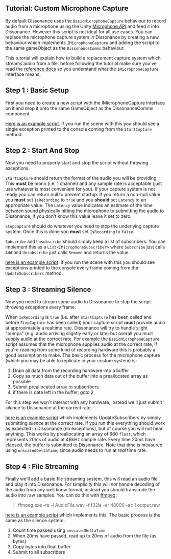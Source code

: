 ## Tutorial: Custom Microphone Capture

By default Dissonance uses the `BasicMicrophoneCapture` behaviour to record audio from a microphone using the Unity [Microphone API](https://docs.unity3d.com/ScriptReference/Microphone.html) and feed it into Dissonance. However this script is not ideal for all use cases. You can replace the microphone capture system in Dissonance by creating a new behaviour which implements `IMicrophoneCapture` and adding the script to the same gameObject as the `DissonanceComms` behaviour.

This tutorial will explain how to build a replacement capture system which streams audio from a file. before following the tutorial make sure you've read the [reference docs](../Reference/Audio/IMicrophoneCapture.md) so you understand what the `IMicrophoneCapture` interface means.

## Step 1 : Basic Setup

First you need to create a new script with the IMicrophoneCapture interface on it and drop it onto the same GameObject as the DissonanceComms component.

[Here is an example script](https://gist.github.com/martindevans/266553f7405c393e5a41d4729b67fa1e). If you run the scene with this you should see a single exception printed to the console coming from the `StartCapture` method.

## Step 2 : Start And Stop

Now you need to properly start and stop the script without throwing exceptions.

`StartCapture` should return the format of the audio you will be providing. This **must** be mono (i.e. 1 channel) and any sample rate is acceptable (just use whatever is most convenient for you). If your capture system is not ready you can return null to prevent startup. If you return a non-null value you **must** set `IsRecording` to `true` and you **should** set `Latency` to an appropriate value. The `Latency` value indicates an estimate of the time between sound physically hitting the microphone to submitting the audio to Dissonance, if you don't know this value leave it set to zero.

`StopCapture` should do whatever you need to stop the underlying capture system. Once this is done you **must** set `IsRecording` to `false`.

`Subscribe` and `Unsubscribe` should simply keep a list of subscribers. You can implement this as a `List<IMicrophoneSubscriber>` where `Subscribe` just calls `Add` and `Unsubscribe` just calls `Remove` and returns the value.

[here is an example script](https://gist.github.com/martindevans/47127ccde8e5b7abeaa4cc0b49d60759). If you run the scene with this you should see exceptions printed to the console every frame coming from the `UpdateSubscribers` method.

## Step 3 : Streaming Silence

Now you need to stream some audio to Dissonance to stop the script throwing exceptions every frame.

When `IsRecording` is `true` (i.e. after `StartCapture` has been called and before `StopCapture` has been called) your capture script **must** provide audio at approximately a realtime rate. Dissonance will try to handle slight "bumps" (e.g. audio arriving slightly early or late) but overall you must supply audio at the correct rate. For example the `BasicMicrophoneCapture` script assumes that the microphone supplies audio at the correct rate, if you're reading from some kind of recording hardware this is probably a good assumption to make. The basic process for the microphone capture (which you may be able to replicate in your custom system) is:

 1. Drain all data from the recording hardware into a buffer
 2. Copy as much data out of the buffer into a preallocated array as possible
 3. Submit preallocated array to subscribers
 4. if there is data left in the buffer, goto 2

For this step we won't interact with any hardware, instead we'll just submit _silence_ to Dissonance at the correct rate.

[here is an example script](https://gist.github.com/martindevans/2ab034c885cf0c038db8fda471336596) which implements UpdateSubscribers by simply submitting _silence_ at the correct rate. If you run this everything should work as expected in Dissonance (no exceptions), but of course you will not hear anything. This works by preallocating an array of 960 `float`, which represents 20ms of audio at 48kHz sample rate. Every time 20ms have elapsed, the buffer is submitted to Dissonance. Note that time is measured using `unscaledDeltaTime`, since audio needs to run at _real_ time rate. 

## Step 4 : File Streaming

Finally we'll add a basic file streaming system, this will read an audio file and play it into Dissonance. For simplicity this will _not_ handle decoding of the audio from any well know format, instead you should transcode the audio into raw samples. You can do this with [ffmpeg](https://ffmpeg.org/):

 > ffmpeg.exe -re -i AudioFile.wav -f f32le -ar 48000 -ac 1 output.raw

[here is an example script](https://gist.github.com/martindevans/ad4df4d1f771538bb7f474756cbb3711) which implements this. The basic process is the same as the silence system:

 1. Count time passed using `unscaledDeltaTime`
 2. When 20ms have passed, read up to 20ms of audio from the file (as bytes)
 3. Copy bytes into float buffer
 4. Submit to all subscribers